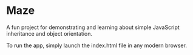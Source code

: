 Maze
====

A fun project for demonstrating and learning about simple JavaScript inheritance and object orientation.

To run the app, simply launch the index.html file in any modern browser.

